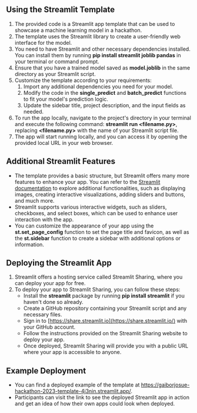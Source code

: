 ## **Using the Streamlit Template**

1. The provided code is a Streamlit app template that can be used to showcase a machine learning model in a hackathon.
2. The template uses the Streamlit library to create a user-friendly web interface for the model.
3. You need to have Streamlit and other necessary dependencies installed. You can install them by running **pip install streamlit joblib pandas** in your terminal or command prompt.
4. Ensure that you have a trained model saved as **model.joblib** in the same directory as your Streamlit script.
5. Customize the template according to your requirements:
   1. Import any additional dependencies you need for your model.
   2. Modify the code in the **single\_predict** and **batch\_predict** functions to fit your model's prediction logic.
   3. Update the sidebar title, project description, and the input fields as needed.
6. To run the app locally, navigate to the project's directory in your terminal and execute the following command: **streamlit run <filename.py>**, replacing **<filename.py>** with the name of your Streamlit script file.
7. The app will start running locally, and you can access it by opening the provided local URL in your web browser.

## **Additional Streamlit Features**

- The template provides a basic structure, but Streamlit offers many more features to enhance your app. You can refer to the [Streamlit documentation](https://docs.streamlit.io/) to explore additional functionalities, such as displaying images, creating interactive visualizations, adding sliders and buttons, and much more.
- Streamlit supports various interactive widgets, such as sliders, checkboxes, and select boxes, which can be used to enhance user interaction with the app.
- You can customize the appearance of your app using the **st.set\_page\_config** function to set the page title and favicon, as well as the **st.sidebar** function to create a sidebar with additional options or information.

## **Deploying the Streamlit App**

1. Streamlit offers a hosting service called Streamlit Sharing, where you can deploy your app for free.
2. To deploy your app to Streamlit Sharing, you can follow these steps:
   - Install the **streamlit** package by running **pip install streamlit** if you haven't done so already.
   - Create a GitHub repository containing your Streamlit script and any necessary files.
   - Sign in to [https://share.streamlit.io](https://share.streamlit.io/) with your GitHub account.
   - Follow the instructions provided on the Streamlit Sharing website to deploy your app.
   - Once deployed, Streamlit Sharing will provide you with a public URL where your app is accessible to anyone.

## **Example Deployment**

- You can find a deployed example of the template at <https://gaiborjosue-hackathon-2023-template-4j3nin.streamlit.app/>.
- Participants can visit the link to see the deployed Streamlit app in action and get an idea of how their own apps could look when deployed.

